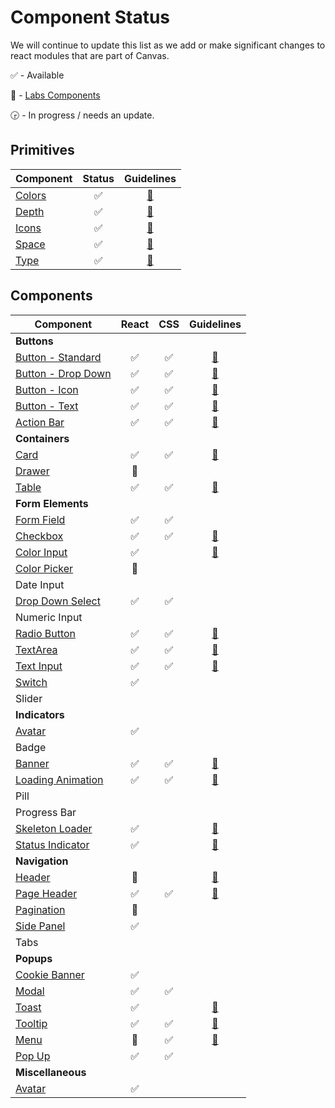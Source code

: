 # Component Status

We will continue to update this list as we add or make significant changes to react modules that are
part of Canvas.

:white_check_mark: - Available

:microscope: - [Labs Components](./modules/_labs)

:clock330: - In progress / needs an update.

## Primitives

| Component                |       Status       |                            Guidelines                             |
| ------------------------ | :----------------: | :---------------------------------------------------------------: |
| [Colors](./modules/core) | :white_check_mark: | [:blue_book:](https://design.workday.com/guidelines/visual/color) |
| [Depth](./modules/core)  | :white_check_mark: | [:blue_book:](https://design.workday.com/guidelines/visual/depth) |
| [Icons](./modules/icon)  | :white_check_mark: | [:blue_book:](https://design.workday.com/guidelines/visual/icons) |
| [Space](./modules/core)  | :white_check_mark: | [:blue_book:](https://design.workday.com/guidelines/visual/space) |
| [Type](./modules/core)   | :white_check_mark: | [:blue_book:](https://design.workday.com/guidelines/visual/type)  |

## Components

| Component                                      |       React        |        CSS         |                                    Guidelines                                     |
| ---------------------------------------------- | :----------------: | :----------------: | :-------------------------------------------------------------------------------: |
| **Buttons**                                    |                    |                    |                                                                                   |
| [Button - Standard](./modules/button)          | :white_check_mark: | :white_check_mark: |       [:blue_book:](https://design.workday.com/components/buttons/buttons)        |
| [Button - Drop Down](./modules/button)         | :white_check_mark: | :white_check_mark: |       [:blue_book:](https://design.workday.com/components/buttons/buttons)        |
| [Button - Icon](./modules/button)              | :white_check_mark: | :white_check_mark: |     [:blue_book:](https://design.workday.com/components/buttons/icon-buttons)     |
| [Button - Text](./modules/button)              | :white_check_mark: | :white_check_mark: |     [:blue_book:](https://design.workday.com/components/buttons/text-buttons)     |
| [Action Bar](./modules/action-bar)             | :white_check_mark: | :white_check_mark: |      [:blue_book:](https://design.workday.com/components/buttons/action-bar)      |
| **Containers**                                 |                    |                    |                                                                                   |
| [Card](./modules/card)                         | :white_check_mark: | :white_check_mark: |       [:blue_book:](https://design.workday.com/components/containers/cards)       |
| [Drawer](./modules/_labs/drawer/react) | :microscope:  | | |
| [Table](./modules/table)                       | :white_check_mark: | :white_check_mark: |      [:blue_book:](https://design.workday.com/components/containers/tables)       |
| **Form Elements**                              |                    |                    |                                                                                   |
| [Form Field](./modules/form-field)             | :white_check_mark: | :white_check_mark: |                                                                                   |
| [Checkbox](./modules/checkbox)                 | :white_check_mark: | :white_check_mark: |   [:blue_book:](https://design.workday.com/components/form-elements/checkboxes)   |
| [Color Input]([modules/color-picker)           | :white_check_mark: |                    |  [:blue_book:](https://design.workday.com/components/form-elements/color-input)   |
| [Color Picker]([modules/_labs/color-picker/react)           | :microscope: |                    |   |
| Date Input                                     |                    |                    |                                                                                   |
| [Drop Down Select](./modules/select)           | :white_check_mark: | :white_check_mark: |                                                                                   |
| Numeric Input                                  |                    |                    |                                                                                   |
| [Radio Button](./modules/radio)                | :white_check_mark: | :white_check_mark: | [:blue_book:](https://design.workday.com/components/form-elements/radio-buttons)  |
| [TextArea](./modules/text-area)                | :white_check_mark: | :white_check_mark: |   [:blue_book:](https://design.workday.com/components/form-elements/text-area)    |
| [Text Input](./modules/text-input)             | :white_check_mark: | :white_check_mark: |   [:blue_book:](https://design.workday.com/components/form-elements/text-input)   |
| [Switch](./modules/switch)                     | :white_check_mark: |                    |                                                                                   |
| Slider                                         |                    |                    |                                                                                   |
| **Indicators**                                 |                    |                    |                                                                                   |
| [Avatar](./modules/avatar)                     | :white_check_mark: |  |    |
| Badge           |  |                    |    |
| [Banner](./modules/banner)                     | :white_check_mark: | :white_check_mark: |      [:blue_book:](https://design.workday.com/components/indicators/banners)      |
| [Loading Animation](./modules/loading-animation) | :white_check_mark: | :white_check_mark: | [:blue_book:](https://design.workday.com/components/indicators/loading-animation) |
| Pill            |  |                    |    |
| Progress Bar                                   |                    |                    |                                                                                   |
| [Skeleton Loader](./modules/skeleton)          | :white_check_mark: |                    |  [:blue_book:](https://design.workday.com/components/indicators/skeleton-loader)  |
| [Status Indicator](./modules/status-indicator) | :white_check_mark: |                    | [:blue_book:](https://design.workday.com/components/indicators/status-indicators) |
| **Navigation**                                 |                    |                    |                                                                                   |
| [Header](./modules/_labs/header)               |    :microscope:    |                    |      [:blue_book:](https://design.workday.com/components/navigation/headers)      |
| [Page Header](./modules/page-header)           | :white_check_mark: | :white_check_mark: |    [:blue_book:](https://design.workday.com/components/navigation/page-header)    |
| [Pagination](./modules/_labs/pagination/react)               | :microscope:  |                    |                                                                                   |
| [Side Panel](./modules/side-panel)             | :white_check_mark: |                    |                                                                                   |
| Tabs                                           |                    |                    |                                                                                   |
| **Popups**                                     |                    |                    |                                                                                   |
| [Cookie Banner](./modules/cookie-banner)       | :white_check_mark: |                    |                                                                                   |
| [Modal](./modules/modal)                       | :white_check_mark: | :white_check_mark: |                                                                                   |
| [Toast](./modules/toast)                       | :white_check_mark: |                    |        [:blue_book:](https://design.workday.com/components/popups/toasts)         |
| [Tooltip](./modules/tooltip)                   | :white_check_mark: | :white_check_mark: |       [:blue_book:](https://design.workday.com/components/popups/tooltips)        |
| [Menu](./modules/_labs/menu)                   |    :microscope:    | :white_check_mark: |         [:blue_book:](https://design.workday.com/components/popups/menus)         |
| [Pop Up](./modules/popup)                      | :white_check_mark: | :white_check_mark: |                                                                                   |
| **Miscellaneous**                              |                    |                    |                                                                                   |
| [Avatar](./modules/avatar)                     | :white_check_mark: |                    |                                                                                   |
